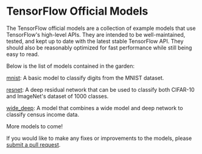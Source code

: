 # TensorFlow Official Models

The TensorFlow official models are a collection of example models that use TensorFlow's high-level APIs. They are intended to be well-maintained, tested, and kept up to date with the latest stable TensorFlow API. They should also be reasonably optimized for fast performance while still being easy to read.

Below is the list of models contained in the garden:

[mnist](mnist): A basic model to classify digits from the MNIST dataset.

[resnet](resnet): A deep residual network that can be used to classify both CIFAR-10 and ImageNet's dataset of 1000 classes.

[wide_deep](wide_deep): A model that combines a wide model and deep network to classify census income data.

More models to come!

If you would like to make any fixes or improvements to the models, please [submit a pull request](https://github.com/tensorflow/models/compare).
